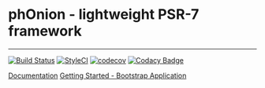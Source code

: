 # phOnion - lightweight PSR-7 framework

----

[![Build Status](https://travis-ci.org/phOnion/framework.svg?branch=master)](https://travis-ci.org/phOnion/framework)
[![StyleCI](https://styleci.io/repos/66286844/shield)](https://styleci.io/repos/66286844)
[![codecov](https://codecov.io/gh/phOnion/framework/branch/master/graph/badge.svg)](https://codecov.io/gh/phOnion/framework)
[![Codacy Badge](https://api.codacy.com/project/badge/Grade/41629a45187c411aa61f6332b4017a93)](https://www.codacy.com/app/daghostman-dimitrov/framework?utm_source=github.com&amp;utm_medium=referral&amp;utm_content=phOnion/framework&amp;utm_campaign=Badge_Grade)

[Documentation](http://phOnion.github.io/framework)
[Getting Started - Bootstrap Application](https://github.com/phOnion/bootstrap)

